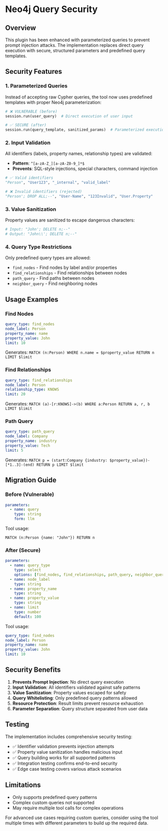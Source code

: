# Neo4j Query Security

## Overview

This plugin has been enhanced with parameterized queries to prevent prompt injection attacks. The implementation replaces direct query execution with secure, structured parameters and predefined query templates.

## Security Features

### 1. Parameterized Queries

Instead of accepting raw Cypher queries, the tool now uses predefined templates with proper Neo4j parameterization:

```python
# ❌ VULNERABLE (before)
session.run(user_query)  # Direct execution of user input

# ✅ SECURE (after)  
session.run(query_template, sanitized_params)  # Parameterized execution
```

### 2. Input Validation

All identifiers (labels, property names, relationship types) are validated:

- **Pattern**: `^[a-zA-Z_][a-zA-Z0-9_]*$`
- **Prevents**: SQL-style injections, special characters, command injection

```python
# ✅ Valid identifiers
"Person", "User123", "_internal", "valid_label"

# ❌ Invalid identifiers (rejected)
"Person'; DROP ALL;--", "User-Name", "123Invalid", "User.Property"
```

### 3. Value Sanitization

Property values are sanitized to escape dangerous characters:

```python
# Input: "John'; DELETE n;--"
# Output: "John\\'; DELETE n;--"
```

### 4. Query Type Restrictions

Only predefined query types are allowed:
- `find_nodes` - Find nodes by label and/or properties
- `find_relationships` - Find relationships between nodes
- `path_query` - Find paths between nodes
- `neighbor_query` - Find neighboring nodes

## Usage Examples

### Find Nodes

```yaml
query_type: find_nodes
node_label: Person
property_name: name
property_value: John
limit: 10
```

Generates: `MATCH (n:Person) WHERE n.name = $property_value RETURN n LIMIT $limit`

### Find Relationships

```yaml
query_type: find_relationships  
node_label: Person
relationship_type: KNOWS
limit: 20
```

Generates: `MATCH (a)-[r:KNOWS]->(b) WHERE a:Person RETURN a, r, b LIMIT $limit`

### Path Query

```yaml
query_type: path_query
node_label: Company
property_name: industry
property_value: Tech
limit: 5
```

Generates: `MATCH p = (start:Company {industry: $property_value})-[*1..3]-(end) RETURN p LIMIT $limit`

## Migration Guide

### Before (Vulnerable)

```yaml
parameters:
  - name: query
    type: string
    form: llm
```

Tool usage:
```cypher
MATCH (n:Person {name: "John"}) RETURN n
```

### After (Secure)

```yaml
parameters:
  - name: query_type
    type: select
    options: [find_nodes, find_relationships, path_query, neighbor_query]
  - name: node_label
    type: string
  - name: property_name  
    type: string
  - name: property_value
    type: string
  - name: limit
    type: number
    default: 100
```

Tool usage:
```yaml
query_type: find_nodes
node_label: Person
property_name: name
property_value: John
limit: 10
```

## Security Benefits

1. **Prevents Prompt Injection**: No direct query execution
2. **Input Validation**: All identifiers validated against safe patterns
3. **Value Sanitization**: Property values escaped for safety
4. **Query Whitelisting**: Only predefined query patterns allowed
5. **Resource Protection**: Result limits prevent resource exhaustion
6. **Parameter Separation**: Query structure separated from user data

## Testing

The implementation includes comprehensive security testing:

- ✅ Identifier validation prevents injection attempts
- ✅ Property value sanitization handles malicious input  
- ✅ Query building works for all supported patterns
- ✅ Integration testing confirms end-to-end security
- ✅ Edge case testing covers various attack scenarios

## Limitations

- Only supports predefined query patterns
- Complex custom queries not supported
- May require multiple tool calls for complex operations

For advanced use cases requiring custom queries, consider using the tool multiple times with different parameters to build up the required data.